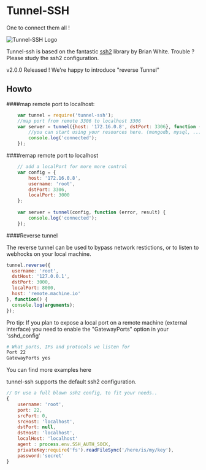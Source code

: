 Tunnel-SSH
==========

One to connect them all !

![Tunnel-SSH Logo](http://i.imgur.com/I5PRnDD.jpg)

Tunnel-ssh is based on the fantastic [ssh2](https://github.com/mscdex/ssh2) library by Brian White.
Trouble ? Please study the ssh2 configuration. 

v2.0.0 Released !
We're happy to introduce "reverse Tunnel" 


## Howto

####map remote port to localhost:
```js
    var tunnel = require('tunnel-ssh');
    //map port from remote 3306 to localhost 3306
    var server = tunnel({host: '172.16.0.8', dstPort: 3306}, function (error, result) {
        //you can start using your resources here. (mongodb, mysql, ....)
        console.log('connected');
    });
```

####remap remote port to localhost
```js
    // add a localPort for more more control
    var config = {
        host: '172.16.0.8',
        username: 'root',
        dstPort: 3306,
        localPort: 3000
    };
    
    var server = tunnel(config, function (error, result) {
        console.log('connected');
    });
```


####Reverse tunnel

The reverse tunnel can be used to bypass network restictions, 
or to listen to webhocks on your local machine.

```js
tunnel.reverse({
  username: 'root',
  dstHost: '127.0.0.1',
  dstPort: 3000,
  localPort: 8000,
  host: 'remote.machine.io'
}, function() {
  console.log(arguments);
});
```

Pro tip: 
If you plan to expose a local port on a remote machine (external interface) you need to
enable the "GatewayPorts" option in your 'sshd_config'

```sh
# What ports, IPs and protocols we listen for
Port 22
GatewayPorts yes
```




You can find more examples here 



tunnel-ssh supports the default ssh2 configuration.
```js
// Or use a full blown ssh2 config, to fit your needs..
{
    username: 'root',
    port: 22,
    srcPort: 0,
    srcHost: 'localhost',
    dstPort: null,
    dstHost: 'localhost',
    localHost: 'localhost'
    agent : process.env.SSH_AUTH_SOCK,
    privateKey:require('fs').readFileSync('/here/is/my/key'),
    password:'secret'
} 

```
